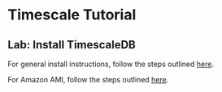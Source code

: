 # Timescale Tutorial

## Lab: Install TimescaleDB

For general install instructions, follow the steps outlined [here](https://docs.timescale.com/v0.12/getting-started/installation/).

For Amazon AMI, follow the steps outlined [here](https://github.com/timescale/docs.timescale.com-content/pull/34/commits/f4859666f4ec820b50490f7a1626c00074633662).  
